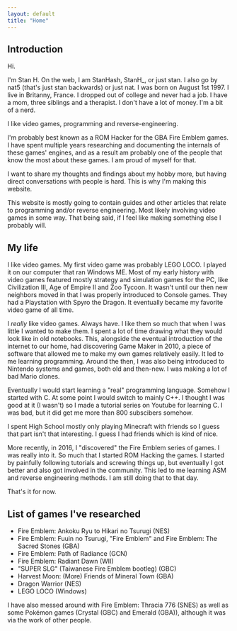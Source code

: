 ```yaml
---
layout: default
title: "Home"
---
```


## Introduction

Hi.

I'm Stan H. On the web, I am StanHash, StanH_, or just stan. I also go by nat5 (that's just stan backwards) or just nat. I was born on August 1st 1997. I live in Britanny, France. I dropped out of college and never had a job. I have a mom, three siblings and a therapist. I don't have a lot of money. I'm a bit of a nerd.

I like video games, programming and reverse-engineering.

I'm probably best known as a ROM Hacker for the GBA Fire Emblem games. I have spent multiple years researching and documenting the internals of these games' engines, and as a result am probably one of the people that know the most about these games. I am proud of myself for that.

I want to share my thoughts and findings about my hobby more, but having direct conversations with people is hard. This is why I'm making this website.

This website is mostly going to contain guides and other articles that relate to programming and/or reverse engineering. Most likely involving video games in some way. That being said, if I feel like making something else I probably will.

## My life

I like video games. My first video game was probably LEGO LOCO. I played it on our computer that ran Windows ME. Most of my early history with video games featured mostly strategy and simulation games for the PC, like Civilization III, Age of Empire II and Zoo Tycoon. It wasn't until our then new neighbors moved in that I was properly introduced to Console games. They had a Playstation with Spyro the Dragon. It eventually became my favorite video game of all time.

I *really* like video games. Always have. I like them so much that when I was little I wanted to make them. I spent a lot of time drawing what they would look like in old notebooks. This, alongside the eventual introduction of the internet to our home, had discovering Game Maker in 2010, a piece of software that allowed me to make my own games relatively easily. It led to me learning programming. Around the then, I was also being introduced to Nintendo systems and games, both old and then-new. I was making a lot of bad Mario clones.

Eventually I would start learning a "real" programming language. Somehow I started with C. At some point I would switch to mainly C++. I thought I was good at it (I wasn't) so I made a tutorial series on Youtube for learning C. I was bad, but it did get me more than 800 subscibers somehow.

I spent High School mostly only playing Minecraft with friends so I guess that part isn't that interesting. I guess I had friends which is kind of nice.

More recently, in 2016, I "discovered" the Fire Emblem series of games. I was really into it. So much that I started ROM Hacking the games. I started by painfully following tutorials and screwing things up, but eventually I got better and also got involved in the community. This led to me learning ASM and reverse engineering methods. I am still doing that to that day.

That's it for now.

## List of games I've researched

- Fire Emblem: Ankoku Ryu to Hikari no Tsurugi (NES)
- Fire Emblem: Fuuin no Tsurugi, "Fire Emblem" and Fire Emblem: The Sacred Stones (GBA)
- Fire Emblem: Path of Radiance (GCN)
- Fire Emblem: Radiant Dawn (WII)
- "SUPER SLG" (Taiwanese Fire Emblem bootleg) (GBC)
- Harvest Moon: (More) Friends of Mineral Town (GBA)
- Dragon Warrior (NES)
- LEGO LOCO (Windows)

I have also messed around with Fire Emblem: Thracia 776 (SNES) as well as some Pokémon games (Crystal (GBC) and Emerald (GBA)), although it was via the work of other people.
